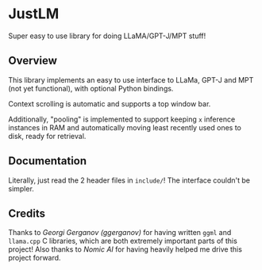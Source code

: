 # JustLM
Super easy to use library for doing LLaMA/GPT-J/MPT stuff!

## Overview
This library implements an easy to use interface to LLaMa, GPT-J and MPT (not yet functional), with optional Python bindings.

Context scrolling is automatic and supports a top window bar.

Additionally, "pooling" is implemented to support keeping `x` inference instances in RAM and automatically moving least recently used ones to disk, ready for retrieval.

## Documentation
Literally, just read the 2 header files in `include/`! The interface couldn't be simpler.

## Credits
Thanks to *Georgi Gerganov (ggerganov)* for having written `ggml` and `llama.cpp` C libraries, which are both extremely important parts of this project!
Also thanks to *Nomic AI* for having heavily helped me drive this project forward.
